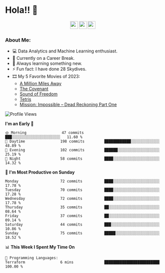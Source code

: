 # Hola!! 👋

<p align="center">
<a href="https://www.linkedin.com/in/salujaamandeep"><img src="https://img.shields.io/badge/linkedin-%230077B5.svg?&style=for-the-badge&logo=linkedin&logoColor=white" height=25></a>
<a href="https://www.twitter.com/salujaamandeep"><img src="https://img.shields.io/badge/twitter-%231DA1F2.svg?&style=for-the-badge&logo=twitter&logoColor=white" height=25></a>
<a href="https://medium.com/@saluja.amandeep"><img src="https://img.shields.io/badge/medium-%2312100E.svg?&style=for-the-badge&logo=medium&logoColor=white" height=25></a></p>

### About Me:

- 💻 Data Analytics and Machine Learning enthusiast.
- 🌱 Currently on a Career Break.
- 📖 Always learning something new.
- ⚡ Fun fact: I have done 28 Skydives.
- 🎞️ My 5 Favorite Movies of 2023:
  - [A Million Miles Away](https://www.imdb.com/title/tt21940010/)
  - [The Covenant](https://www.imdb.com/title/tt4873118/)
  - [Sound of Freedom](https://www.imdb.com/title/tt7599146/)
  - [Tetris](https://www.imdb.com/title/tt12758060/)
  - [Mission: Impossible – Dead Reckoning Part One](https://www.imdb.com/title/tt9603212/)

<!--START_SECTION:waka-->
![Profile Views](http://img.shields.io/badge/Profile%20Views-0-blue)

**I'm an Early 🐤** 

```text
🌞 Morning                47 commits          ███░░░░░░░░░░░░░░░░░░░░░░   11.60 % 
🌆 Daytime                198 commits         ████████████░░░░░░░░░░░░░   48.89 % 
🌃 Evening                102 commits         ██████░░░░░░░░░░░░░░░░░░░   25.19 % 
🌙 Night                  58 commits          ████░░░░░░░░░░░░░░░░░░░░░   14.32 % 
```
📅 **I'm Most Productive on Sunday** 

```text
Monday                   72 commits          ████░░░░░░░░░░░░░░░░░░░░░   17.78 % 
Tuesday                  70 commits          ████░░░░░░░░░░░░░░░░░░░░░   17.28 % 
Wednesday                72 commits          ████░░░░░░░░░░░░░░░░░░░░░   17.78 % 
Thursday                 35 commits          ██░░░░░░░░░░░░░░░░░░░░░░░   08.64 % 
Friday                   37 commits          ██░░░░░░░░░░░░░░░░░░░░░░░   09.14 % 
Saturday                 44 commits          ███░░░░░░░░░░░░░░░░░░░░░░   10.86 % 
Sunday                   75 commits          █████░░░░░░░░░░░░░░░░░░░░   18.52 % 
```


📊 **This Week I Spent My Time On** 

```text
💬 Programming Languages: 
Terraform                6 mins              █████████████████████████   100.00 % 
```


<!--END_SECTION:waka-->
